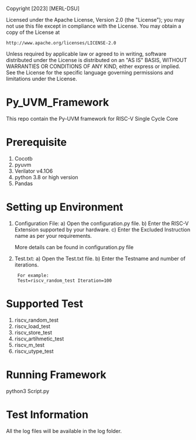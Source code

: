 Copyright [2023] [MERL-DSU]

Licensed under the Apache License, Version 2.0 (the "License");
you may not use this file except in compliance with the License.
You may obtain a copy of the License at

    http://www.apache.org/licenses/LICENSE-2.0

Unless required by applicable law or agreed to in writing, software
distributed under the License is distributed on an "AS IS" BASIS,
WITHOUT WARRANTIES OR CONDITIONS OF ANY KIND, either express or implied.
See the License for the specific language governing permissions and
limitations under the License.


# Py_UVM_Framework
This repo contain the Py-UVM framework for RISC-V Single Cycle Core



# Prerequisite
1) Cocotb
2) pyuvm
3) Verilator v4.1O6
4) python 3.8 or high version
5) Pandas


# Setting up Environment
1) Configuration File:
        a) Open the configuration.py file.
        b) Enter the RISC-V Extension supported by your hardware.
        c) Enter the Excluded Instruction name as per your requirements.
   
   More details can be found in configuration.py file
   
   
2) Test.txt:
        a) Open the Test.txt file.
        b) Enter the Testname and number of iterations.
        
        For example:
        Test=riscv_random_test Iteration=100
     

# Supported Test
1) riscv_random_test
2) riscv_load_test
3) riscv_store_test
4) riscv_artihmetic_test
5) riscv_m_test
6) riscv_utype_test


# Running Framework 
python3 Script.py

# Test Information
All the log files will be available in the log folder.


